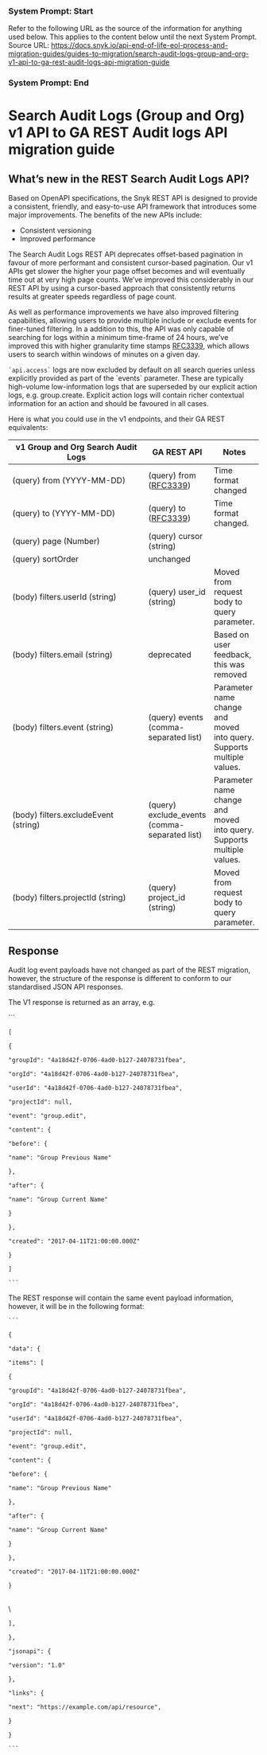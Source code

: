 ### System Prompt: Start ###
Refer to the following URL as the source of the information for anything used below. This applies to the content below until the next System Prompt.
Source URL: https://docs.snyk.io/api-end-of-life-eol-process-and-migration-guides/guides-to-migration/search-audit-logs-group-and-org-v1-api-to-ga-rest-audit-logs-api-migration-guide
### System Prompt: End ###

# Search Audit Logs (Group and Org) v1 API to GA REST Audit logs API migration guide

## What’s new in the REST Search Audit Logs API?

Based on OpenAPI specifications, the Snyk REST API is designed to provide a consistent, friendly, and easy-to-use API framework that introduces some major improvements. The benefits of the new APIs include:

* Consistent versioning
* Improved performance

The Search Audit Logs REST API deprecates offset-based pagination in favour of more performant and consistent cursor-based pagination. Our v1 APIs get slower the higher your page offset becomes and will eventually time out at very high page counts. We’ve improved this considerably in our REST API by using a cursor-based approach that consistently returns results at greater speeds regardless of page count.

As well as performance improvements we have also improved filtering capabilities, allowing users to provide multiple include or exclude events for finer-tuned filtering. In a addition to this, the API was only capable of searching for logs within a minimum time-frame of 24 hours, we’ve improved this with higher granularity time stamps [RFC3339](https://datatracker.ietf.org/doc/html/rfc3339), which allows users to search within windows of minutes on a given day.

`` `api.access` `` logs are now excluded by default on all search queries unless explicitly provided as part of the \`events\` parameter. These are typically high-volume low-information logs that are superseded by our explicit action logs, e.g. group.create. Explicit action logs will contain richer contextual information for an action and should be favoured in all cases.

Here is what you could use in the v1 endpoints, and their GA REST equivalents:

<table><thead><tr><th width="324">v1 Group and Org Search Audit Logs</th><th>GA REST API</th><th>Notes</th></tr></thead><tbody><tr><td>(query) from (YYYY-MM-DD)</td><td>(query) from (<a href="https://datatracker.ietf.org/doc/html/rfc3339">RFC3339</a>)</td><td>Time format changed</td></tr><tr><td>(query) to (YYYY-MM-DD)</td><td>(query) to (<a href="https://datatracker.ietf.org/doc/html/rfc3339">RFC3339</a>)</td><td>Time format changed.</td></tr><tr><td>(query) page (Number)</td><td>(query) cursor (string)</td><td></td></tr><tr><td>(query) sortOrder</td><td>unchanged</td><td></td></tr><tr><td>(body) filters.userId (string)</td><td>(query) user_id (string)</td><td>Moved from request body to query parameter.</td></tr><tr><td>(body) filters.email (string)</td><td>deprecated</td><td>Based on user feedback, this was removed</td></tr><tr><td>(body) filters.event (string)</td><td>(query) events (comma-separated list)</td><td>Parameter name change and moved into query. Supports multiple values.</td></tr><tr><td>(body) filters.excludeEvent (string)</td><td>(query) exclude_events (comma-separated list)</td><td>Parameter name change and moved into query. Supports multiple values.</td></tr><tr><td>(body) filters.projectId (string)</td><td>(query) project_id (string)</td><td>Moved from request body to query parameter.</td></tr></tbody></table>

## Response

Audit log event payloads have not changed as part of the REST migration, however, the structure of the response is different to conform to our standardised JSON API responses.

The V1 response is returned as an array, e.g.

\`\`\`

`[`

&#x20; `{`

&#x20;   `"groupId": "4a18d42f-0706-4ad0-b127-24078731fbea",`

&#x20;   `"orgId": "4a18d42f-0706-4ad0-b127-24078731fbea",`

&#x20;   `"userId": "4a18d42f-0706-4ad0-b127-24078731fbea",`

&#x20;   `"projectId": null,`

&#x20;   `"event": "group.edit",`

&#x20;   `"content": {`

&#x20;     `"before": {`

&#x20;       `"name": "Group Previous Name"`

&#x20;     `},`

&#x20;     `"after": {`

&#x20;       `"name": "Group Current Name"`

&#x20;     `}`

&#x20;   `},`

&#x20;   `"created": "2017-04-11T21:00:00.000Z"`

&#x20; `}`

`]`

` ``` `

The REST response will contain the same event payload information, however, it will be in the following format:

` ``` `

`{`

&#x20; `"data": {`

&#x20;   `"items": [`

&#x20;     `{`

&#x20; `"groupId": "4a18d42f-0706-4ad0-b127-24078731fbea",`

&#x20; `"orgId": "4a18d42f-0706-4ad0-b127-24078731fbea",`

&#x20; `"userId": "4a18d42f-0706-4ad0-b127-24078731fbea",`

&#x20; `"projectId": null,`

&#x20; `"event": "group.edit",`

&#x20; `"content": {`

&#x20;   `"before": {`

&#x20;     `"name": "Group Previous Name"`

&#x20;   `},`

&#x20;   `"after": {`

&#x20;     `"name": "Group Current Name"`

&#x20;   `}`

&#x20; `},`

&#x20; `"created": "2017-04-11T21:00:00.000Z"`

`}`

\
\


&#x20;   `],`

&#x20; `},`

&#x20; `"jsonapi": {`

&#x20;   `"version": "1.0"`

&#x20; `},`

&#x20; `"links": {`

&#x20;   `"next": "https://example.com/api/resource",`

&#x20; `}`

`}`

` ``` `

